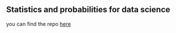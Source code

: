 ## Statistics and probabilities for data science 

you can find the repo [here](https://github.com/HassaneSkikri/Statistics-and-probabilities-for-data-science)